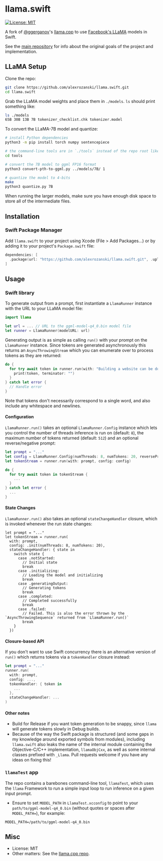 # llama.swift

[![License: MIT](https://img.shields.io/badge/license-MIT-blue.svg)](https://opensource.org/licenses/MIT)

A fork of [@ggerganov](https://github.com/ggerganov)'s [llama.cpp](https://github.com/ggerganov/llama.cpp) to use [Facebook's LLaMA](https://github.com/facebookresearch/llama) models in Swift.

See the [main repository](https://github.com/ggerganov/llama.cpp/) for info about the original goals of the project and implementation.

## LLaMA Setup

Clone the repo:

```bash
git clone https://github.com/alexrozanski/llama.swift.git
cd llama.swift
```

Grab the LLaMA model weights and place them in `./models`. `ls` should print something like:

```bash
ls ./models
65B 30B 13B 7B tokenizer_checklist.chk tokenizer.model
```

To convert the LLaMA-7B model and quantize:

```bash
# install Python dependencies
python3 -m pip install torch numpy sentencepiece

# the command-line tools are in `./tools` instead of the repo root like in llama.cpp
cd tools

# convert the 7B model to ggml FP16 format
python3 convert-pth-to-ggml.py ../models/7B/ 1

# quantize the model to 4-bits
make
python3 quantize.py 7B
```

When running the larger models, make sure you have enough disk space to store all of the intermediate files.

## Installation

### Swift Package Manager

Add `llama.swift` to your project using Xcode (File > Add Packages...) or by adding it to your project's `Package.swift` file:

```swift
dependencies: [
  .package(url: "https://github.com/alexrozanski/llama.swift.git", .upToNextMajor(from: "1.0.0"))
]
```

## Usage

### Swift library

To generate output from a prompt, first instantiate a `LlamaRunner` instance with the URL to your LLaMA model file:

```swift
import llama

let url = ... // URL to the ggml-model-q4_0.bin model file
let runner = LlamaRunner(modelURL: url)
```

Generating output is as simple as calling `run()` with your prompt on the `LlamaRunner` instance. Since tokens are generated asynchronously this returns an `AsyncThrowingStream` which you can enumerate over to process tokens as they are returned:

```swift
do {
  for try await token in runner.run(with: "Building a website can be done in 10 simple steps:") {
    print(token, terminator: "")
  }
} catch let error {
  // Handle error
}
```

Note that tokens don't necessarily correspond to a single word, and also include any whitespace and newlines.

#### Configuration

`LlamaRunner.run()` takes an optional `LlamaRunner.Config` instance which lets you control the number of threads inference is run on (default: `8`), the maximum number of tokens returned (default: `512`) and an optional reverse/negative prompt:

```swift
let prompt = "..."
let config = LlamaRunner.Config(numThreads: 8, numTokens: 20, reversePrompt: "...")
let tokenStream = runner.run(with: prompt, config: config)

do {
  for try await token in tokenStream {
    ...
  }
} catch let error {
  ...
}
```

#### State Changes

`LlamaRunner.run()` also takes an optional `stateChangeHandler` closure, which is invoked whenever the run state changes:

```
let prompt = "..."
let tokenStream = runner.run(
  with: prompt,
  config: .init(numThreads: 8, numTokens: 20),
  stateChangeHandler: { state in
    switch state {
      case .notStarted:
        // Initial state
        break
      case .initializing:
        // Loading the model and initializing
        break
      case .generatingOutput:
        // Generating tokens
        break
      case .completed:
        // Completed successfully
        break
      case .failed:
        // Failed. This is also the error thrown by the `AsyncThrowingSequence` returned from `LlamaRunner.run()`
        break
    }
  })
```

#### Closure-based API

If you don't want to use Swift concurrency there is an alternative version of `run()` which returns tokens via a `tokenHandler` closure instead:

```swift
let prompt = "..."
runner.run(
  with: prompt,
  config: ...,
  tokenHandler: { token in
    ...
  },
  stateChangeHandler: ...
)
```

#### Other notes

- Build for Release if you want token generation to be snappy, since `llama` will generate tokens slowly in Debug builds.
- Because of the way the Swift package is structured (and some gaps in my knowledge around exported symbols from modules), including `llama.swift` also leaks the name of the internal module containing the Objective-C/C++ implementation, `llamaObjCxx`, as well as some internal classes prefixed with `_Llama`. Pull requests welcome if you have any ideas on fixing this!


### `llamaTest` app

The repo contains a barebones command-line tool, `llamaTest`, which uses the `llama` Framework to run a simple input loop to run inference on a given input prompt.

- Ensure to set `MODEL_PATH` in `LlamaTest.xcconfig` to point to your `path/to/ggml-model-q4_0.bin` (without quotes or spaces after `MODEL_PATH=`), for example:

```
MODEL_PATH=/path/to/ggml-model-q4_0.bin
```

## Misc

- License: MIT
- Other matters: See the [llama.cpp repo](https://github.com/ggerganov/llama.cpp/).

